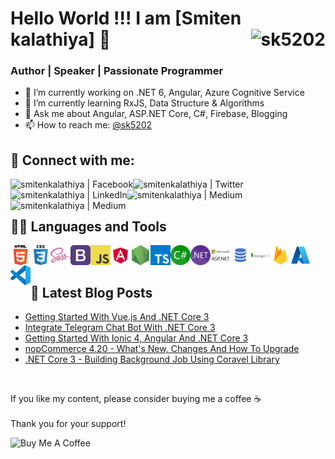 # Hello World !!! I am [Smiten kalathiya] 👋 <img align="right" src="https://komarev.com/ghpvc/?username=sk5202" alt="sk5202" />

### Author | Speaker | Passionate Programmer

- 🔭 I’m currently working on .NET 6, Angular, Azure Cognitive Service
- 🌱 I’m currently learning RxJS, Data Structure & Algorithms
- 💬 Ask me about Angular, ASP.NET Core, C#, Firebase, Blogging
- 📫 How to reach me: [@sk5202][twitter]

## 🤝 Connect with me:

[<img align="left" alt="smitenkalathiya | Facebook" src="https://img.shields.io/badge/Facebook-1877F2?style=for-the-badge&logo=facebook&logoColor=white" />][facebook]
[<img align="left" alt="smitenkalathiya | Twitter" src="https://img.shields.io/badge/Twitter-1DA1F2?style=for-the-badge&logo=twitter&logoColor=white" />][twitter]
[<img align="left" alt="smitenkalathiya | LinkedIn" src="https://img.shields.io/badge/LinkedIn-0077B5?style=for-the-badge&logo=linkedin&logoColor=white" />][linkedin]
[<img align="left" alt="smitenkalathiya | Medium" src="https://img.shields.io/badge/Medium-12100E?style=for-the-badge&logo=medium&logoColor=white" />][medium]
[<img align="left" alt="smitenkalathiya | Medium" src="https://img.shields.io/badge/freecodecamp-339933?style=for-the-badge&logo=freecodecamp&logoColor=white" />][freecodecamp]

<br />
<br />

## 👨‍💻 Languages and Tools

<img align="left" alt="HTML5" height="32" width="32" src="https://raw.githubusercontent.com/github/explore/80688e429a7d4ef2fca1e82350fe8e3517d3494d/topics/html/html.png" />
<img align="left" alt="CSS3" height="32" width="32" src="https://raw.githubusercontent.com/github/explore/80688e429a7d4ef2fca1e82350fe8e3517d3494d/topics/css/css.png" />
<img align="left" alt="Sass" height="32" width="32" src="https://raw.githubusercontent.com/github/explore/80688e429a7d4ef2fca1e82350fe8e3517d3494d/topics/sass/sass.png" />
<img align="left" alt="Bootstrap" height="32" width="32" src="https://raw.githubusercontent.com/github/explore/80688e429a7d4ef2fca1e82350fe8e3517d3494d/topics/bootstrap/bootstrap.png" />
<img align="left" alt="JS"height="32" width="32" src="https://raw.githubusercontent.com/github/explore/80688e429a7d4ef2fca1e82350fe8e3517d3494d/topics/javascript/javascript.png" />
<img align="left" alt="Angular"height="32" width="32" src="https://raw.githubusercontent.com/github/explore/80688e429a7d4ef2fca1e82350fe8e3517d3494d/topics/angular/angular.png" />
<img align="left" alt="NodeJS"height="32" width="32" src="https://raw.githubusercontent.com/github/explore/80688e429a7d4ef2fca1e82350fe8e3517d3494d/topics/nodejs/nodejs.png" />
<img align="left" alt="Typescript"height="32" width="32" src="https://raw.githubusercontent.com/github/explore/80688e429a7d4ef2fca1e82350fe8e3517d3494d/topics/typescript/typescript.png" />
<img align="left" alt="csharp"height="32" width="32" src="https://raw.githubusercontent.com/github/explore/80688e429a7d4ef2fca1e82350fe8e3517d3494d/topics/csharp/csharp.png" />
<img align="left" alt="dotnet"height="32" width="32" src="https://raw.githubusercontent.com/github/explore/93d8a67084f94b2a444e510199a6e7622e5b09a3/topics/dotnet/dotnet.png" />
<img align="left" alt="aspnet"height="32" width="32" src="https://raw.githubusercontent.com/github/explore/80688e429a7d4ef2fca1e82350fe8e3517d3494d/topics/aspnet/aspnet.png" />
<img align="left" alt="SQL"height="32" width="32" src="https://raw.githubusercontent.com/github/explore/80688e429a7d4ef2fca1e82350fe8e3517d3494d/topics/sql/sql.png" />
<img align="left" alt="mongodb"height="32" width="32" src="https://raw.githubusercontent.com/github/explore/80688e429a7d4ef2fca1e82350fe8e3517d3494d/topics/mongodb/mongodb.png" />
<img align="left" alt="Firebase"height="32" width="32" src="https://raw.githubusercontent.com/github/explore/80688e429a7d4ef2fca1e82350fe8e3517d3494d/topics/firebase/firebase.png" />
<img align="left" alt="Azure"height="32" width="32" src="https://raw.githubusercontent.com/github/explore/80688e429a7d4ef2fca1e82350fe8e3517d3494d/topics/azure/azure.png" />
<img align="left" alt="VS Code"height="32" width="32" src="https://raw.githubusercontent.com/github/explore/80688e429a7d4ef2fca1e82350fe8e3517d3494d/topics/visual-studio-code/visual-studio-code.png" />

<br />
<br />

## 📝 Latest Blog Posts

<!-- BLOG-POST-LIST:START -->
- [Getting Started With Vue.js And .NET Core 3](https://www.c-sharpcorner.com/article/getting-started-with-vue-js-and-net-core-32/)
- [Integrate Telegram Chat Bot With .NET Core 3](https://www.c-sharpcorner.com/article/getting-started-with-telegram-chat-bot-and-net-core-3/)
- [Getting Started With Ionic 4, Angular And .NET Core 3](https://www.c-sharpcorner.com/article/getting-started-with-ionic-framework-angular-and-net-core-3/)
- [nopCommerce 4.20 - What's New, Changes And How To Upgrade](https://www.c-sharpcorner.com/article/nopcommerce-4-20-whats-new-changes-and-how-to-upgrade/)
- [.NET Core 3 - Building Background Job Using Coravel Library](https://www.c-sharpcorner.com/article/net-core-3-building-backgorund-job-using-coravel-library/)
<!-- BLOG-POST-LIST:END -->


<br />

If you like my content, please consider buying me a coffee :coffee:
<br />
<br />
Thank you for your support! 

[<img align="left" alt="Buy Me A Coffee" height="40" width="160" src="https://img.shields.io/badge/Buy_Me_A_Coffee-FFDD00?style=for-the-badge&logo=buy-me-a-coffee&logoColor=black" />][buy me a coffee]


[website]: https://www.linkedin.com/in/smitenkalathiya/
[facebook]: https://www.facebook.com/sk.jayswaminarayan
[twitter]: https://twitter.com/sk5202
[linkedin]: https://www.linkedin.com/in/smitenkalathiya/
[medium]: https://medium.com/@sk5202
[freecodecamp]: https://www.freecodecamp.org/news/author/
[buy me a coffee]: https://www.buymeacoffee.com/sk5202

